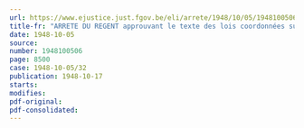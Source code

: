 ```yaml
---
url: https://www.ejustice.just.fgov.be/eli/arrete/1948/10/05/1948100506/justel
title-fr: "ARRETE DU REGENT approuvant le texte des lois coordonnées sur les pensions de réparation"
date: 1948-10-05
source:
number: 1948100506
page: 8500
case: 1948-10-05/32
publication: 1948-10-17
starts:
modifies:
pdf-original:
pdf-consolidated:
---
```


